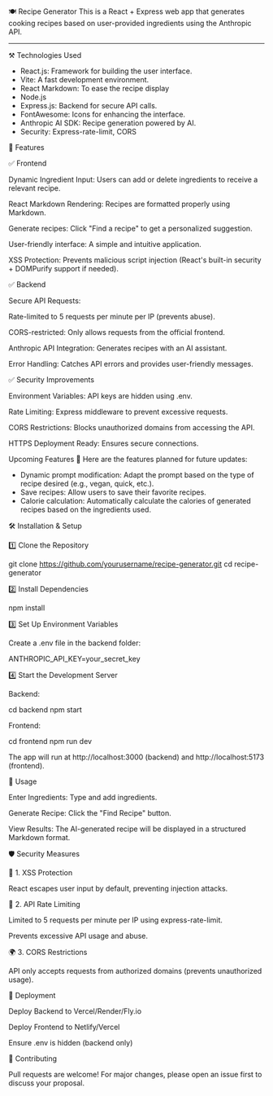 🍽️ Recipe Generator
This is a React + Express web app that generates cooking recipes based on user-provided ingredients using the Anthropic API.

---

 ⚒️ Technologies Used
- React.js: Framework for building the user interface.
- Vite: A fast development environment.
- React Markdown: To ease the recipe display
- Node.js
- Express.js: Backend for secure API calls.
- FontAwesome: Icons for enhancing the interface.
- Anthropic AI SDK: Recipe generation powered by AI.
- Security: Express-rate-limit, CORS


🚀 Features

✅ Frontend

Dynamic Ingredient Input: Users can add or delete ingredients to receive a relevant recipe.

React Markdown Rendering: Recipes are formatted properly using Markdown.

Generate recipes: Click "Find a recipe" to get a personalized suggestion.

User-friendly interface: A simple and intuitive application.

XSS Protection: Prevents malicious script injection (React's built-in security + DOMPurify support if needed).


✅ Backend

Secure API Requests:

Rate-limited to 5 requests per minute per IP (prevents abuse).

CORS-restricted: Only allows requests from the official frontend.

Anthropic API Integration: Generates recipes with an AI assistant.

Error Handling: Catches API errors and provides user-friendly messages.

✅ Security Improvements

Environment Variables: API keys are hidden using .env.

Rate Limiting: Express middleware to prevent excessive requests.

CORS Restrictions: Blocks unauthorized domains from accessing the API.

HTTPS Deployment Ready: Ensures secure connections.




 Upcoming Features 🚀
Here are the features planned for future updates:
- Dynamic prompt modification: Adapt the prompt based on the type of recipe desired (e.g., vegan, quick, etc.).
- Save recipes: Allow users to save their favorite recipes.
- Calorie calculation: Automatically calculate the calories of generated recipes based on the ingredients used.




🛠️ Installation & Setup

1️⃣ Clone the Repository

git clone https://github.com/yourusername/recipe-generator.git
cd recipe-generator

2️⃣ Install Dependencies

npm install

3️⃣ Set Up Environment Variables

Create a .env file in the backend folder:

ANTHROPIC_API_KEY=your_secret_key

4️⃣ Start the Development Server

Backend:

cd backend
npm start

Frontend:

cd frontend
npm run dev

The app will run at http://localhost:3000 (backend) and http://localhost:5173 (frontend).

📌 Usage

Enter Ingredients: Type and add ingredients.

Generate Recipe: Click the "Find Recipe" button.

View Results: The AI-generated recipe will be displayed in a structured Markdown format.

🛡️ Security Measures

🔐 1. XSS Protection

React escapes user input by default, preventing injection attacks.


🚦 2. API Rate Limiting

Limited to 5 requests per minute per IP using express-rate-limit.

Prevents excessive API usage and abuse.

🌍 3. CORS Restrictions

API only accepts requests from authorized domains (prevents unauthorized usage).

🚀 Deployment

Deploy Backend to Vercel/Render/Fly.io

Deploy Frontend to Netlify/Vercel

Ensure .env is hidden (backend only)


🤝 Contributing

Pull requests are welcome! For major changes, please open an issue first to discuss your proposal.
